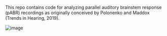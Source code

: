 This repo contains code for analyzing parallel auditory brainstem response (pABR) recordings as originally conceived by Polonenko and Maddox (Trends in Hearing, 2019).

![image](https://github.com/user-attachments/assets/4b51b013-f097-4e94-b059-b30d23cd21c0)
